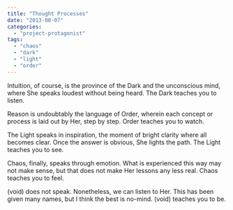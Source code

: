 ```yaml
---
title: "Thought Processes"
date: "2013-08-07"
categories: 
  - "project-protagonist"
tags: 
  - "chaos"
  - "dark"
  - "light"
  - "order"
---
```


Intuition, of course, is the province of the Dark and the unconscious mind, where She speaks loudest without being heard. The Dark teaches you to listen.

Reason is undoubtably the language of Order, wherein each concept or process is laid out by Her, step by step. Order teaches you to watch.

The Light speaks in inspiration, the moment of bright clarity where all becomes clear. Once the answer is obvious, She lights the path. The Light teaches you to see.

Chaos, finally, speaks through emotion. What is experienced this way may not make sense, but that does not make Her lessons any less real. Chaos teaches you to feel.

(void) does not speak. Nonetheless, we can listen to Her. This has been given many names, but I think the best is no-mind. (void) teaches you to be.
